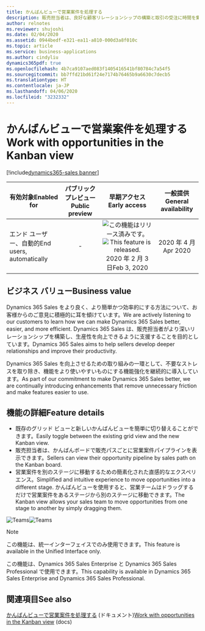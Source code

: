 ```yaml
---
title: かんばんビューで営業案件を処理する
description: 販売担当者は、良好な顧客リレーションシップの構築と取引の受注に時間を集中したいと考えています。 また、関連する情報へのアクセスを迅速に提供しながら、日常的なタスクを迅速かつ直感的に完了するのに役立つツールを求めています。
author: relnotes
ms.reviewer: shujoshi
ms.date: 02/04/2020
ms.assetid: 0944bedf-e321-ea11-a810-000d3a8f010c
ms.topic: article
ms.service: business-applications
ms.author: cindyliu
dynamics365pdf: true
ms.openlocfilehash: 4b7ca9107aed083f1405416541bf80784c7a54f5
ms.sourcegitcommit: bb7ffd21bd61f24e7174b76465b9a6630c7decb5
ms.translationtype: HT
ms.contentlocale: ja-JP
ms.lasthandoff: 04/06/2020
ms.locfileid: "3232332"
---
```

# <a name="work-with-opportunities-in-the-kanban-view"></a><span data-ttu-id="9cb7d-104">かんばんビューで営業案件を処理する</span><span class="sxs-lookup"><span data-stu-id="9cb7d-104">Work with opportunities in the Kanban view</span></span>
[!include[dynamics365-sales banner](../includes/dynamics365-sales.md)]

| <span data-ttu-id="9cb7d-105">有効対象</span><span class="sxs-lookup"><span data-stu-id="9cb7d-105">Enabled for</span></span>    |  <span data-ttu-id="9cb7d-106">パブリック プレビュー</span><span class="sxs-lookup"><span data-stu-id="9cb7d-106">Public preview</span></span> | <span data-ttu-id="9cb7d-107">早期アクセス</span><span class="sxs-lookup"><span data-stu-id="9cb7d-107">Early access</span></span> | <span data-ttu-id="9cb7d-108">一般提供</span><span class="sxs-lookup"><span data-stu-id="9cb7d-108">General availability</span></span> | 
| ---------- | :----------: |:----------: |:----------: |
|<span data-ttu-id="9cb7d-109">エンド ユーザー、自動的</span><span class="sxs-lookup"><span data-stu-id="9cb7d-109">End users, automatically</span></span>|-|<span data-ttu-id="9cb7d-110">![この機能はリリース済みです。](/dynamics365-release-plan/media/green-checkmark.png "この機能はリリース済みです。")</span><span class="sxs-lookup"><span data-stu-id="9cb7d-110">![This feature is released.](/dynamics365-release-plan/media/green-checkmark.png "This feature is released.")</span></span> <span data-ttu-id="9cb7d-111">2020 年 2 月 3 日</span><span class="sxs-lookup"><span data-stu-id="9cb7d-111">Feb 3, 2020</span></span>| <span data-ttu-id="9cb7d-112">2020 年 4 月</span><span class="sxs-lookup"><span data-stu-id="9cb7d-112">Apr 2020</span></span>|


## <a name="business-value"></a><span data-ttu-id="9cb7d-113">ビジネス バリュー</span><span class="sxs-lookup"><span data-stu-id="9cb7d-113">Business value</span></span>
<!-- bv start -->
<span data-ttu-id="9cb7d-114">Dynamics 365 Sales をより良く、より簡単かつ効率的にする方法について、お客様からのご意見に積極的に耳を傾けています。</span><span class="sxs-lookup"><span data-stu-id="9cb7d-114">We are actively listening to our customers to learn how we can make Dynamics 365 Sales better, easier, and more efficient.</span></span> <span data-ttu-id="9cb7d-115">Dynamics 365 Sales は、販売担当者がより深いリレーションシップを構築し、生産性を向上できるように支援することを目的としています。</span><span class="sxs-lookup"><span data-stu-id="9cb7d-115">Dynamics 365 Sales aims to help sellers develop deeper relationships and improve their productivity.</span></span> 

<span data-ttu-id="9cb7d-116">Dynamics 365 Sales を向上させるための取り組みの一環として、不要なストレスを取り除き、機能をより使いやすいものにする機能強化を継続的に導入しています。</span><span class="sxs-lookup"><span data-stu-id="9cb7d-116">As part of our commitment to make Dynamics 365 Sales better, we are continually introducing enhancements that remove unnecessary friction and make features easier to use.</span></span>
<!-- bv end -->



## <a name="feature-details"></a><span data-ttu-id="9cb7d-117">機能の詳細</span><span class="sxs-lookup"><span data-stu-id="9cb7d-117">Feature details</span></span>
<!--feature detail start -->
- <span data-ttu-id="9cb7d-118">既存のグリッド ビューと新しいかんばんビューを簡単に切り替えることができます。</span><span class="sxs-lookup"><span data-stu-id="9cb7d-118">Easily toggle between the existing grid view and the new Kanban view.</span></span>
- <span data-ttu-id="9cb7d-119">販売担当者は、かんばんボードで販売パスごとに営業案件パイプラインを表示できます。</span><span class="sxs-lookup"><span data-stu-id="9cb7d-119">Sellers can view their opportunity pipeline by sales path on the Kanban board.</span></span> 
- <span data-ttu-id="9cb7d-120">営業案件を別のステージに移動するための簡素化された直感的なエクスペリエンス。</span><span class="sxs-lookup"><span data-stu-id="9cb7d-120">Simplified and intuitive experience to move opportunities into a different stage.</span></span> <span data-ttu-id="9cb7d-121">かんばんビューを使用すると、営業チームはドラッグするだけで営業案件をあるステージから別のステージに移動できます。</span><span class="sxs-lookup"><span data-stu-id="9cb7d-121">The Kanban view allows your sales team to move opportunities from one stage to another by simply dragging them.</span></span>
<!--feature detail end -->

<span data-ttu-id="9cb7d-122">![Teams](media/microsoftteams-image.png "Teams")</span><span class="sxs-lookup"><span data-stu-id="9cb7d-122">![Teams](media/microsoftteams-image.png "Teams")</span></span>
<!-- Picture 1 -->

> [!NOTE]
> <span data-ttu-id="9cb7d-123">この機能は、統一インターフェイスでのみ使用できます。</span><span class="sxs-lookup"><span data-stu-id="9cb7d-123">This feature is available in the Unified Interface only.</span></span> 
>
> <span data-ttu-id="9cb7d-124">この機能は、Dynamics 365 Sales Enterprise と Dynamics 365 Sales Professional で使用できます。</span><span class="sxs-lookup"><span data-stu-id="9cb7d-124">This capability is available in Dynamics 365 Sales Enterprise and Dynamics 365 Sales Professional.</span></span>







## <a name="see-also"></a><span data-ttu-id="9cb7d-125">関連項目</span><span class="sxs-lookup"><span data-stu-id="9cb7d-125">See also</span></span>


<!--docs start-->
<span data-ttu-id="9cb7d-126">[かんばんビューで営業案件を処理する](https://docs.microsoft.com/dynamics365/sales-enterprise/opportunity-kanban-view) (ドキュメント)</span><span class="sxs-lookup"><span data-stu-id="9cb7d-126">[Work with opportunities in the Kanban view](https://docs.microsoft.com/dynamics365/sales-enterprise/opportunity-kanban-view) (docs)</span></span>
<!--docs end-->

